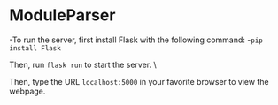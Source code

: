 # ModuleParser

-To run the server, first install Flask with the following command:
-`pip install Flask`

Then, run `flask run` to start the server. \\

Then, type the URL `localhost:5000` in your favorite browser to view the webpage.
